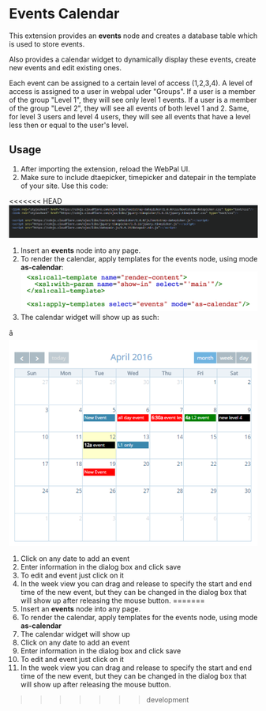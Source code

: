 Events Calendar
===============

This extension provides an **events** node and creates a database table which is used to store events.

Also provides a calendar widget to dynamically display these events, create new events and edit existing ones.

Each event can be assigned to a certain level of access (1,2,3,4). A level of access is assigned to a user in webpal uder "Groups". If a user is a member of the group "Level 1", they will see only level 1 events. If a user is a member of the group "Level 2", they will see all events of both level 1 and 2. Same, for level 3 users and level 4 users, they will see all events that have a level less then or equal to the user's level.

Usage
-----

1. After importing the extension, reload the WebPal UI.
2. Make sure to include dtaepicker, timepicker and datepair in the template of your site. Use this code:

 <link rel="stylesheet" href="https://cdnjs.cloudflare.com/ajax/libs/bootstrap-datepicker/1.6.0/css/bootstrap-datepicker.css" type="text/css"/>  
 <link rel="stylesheet" href="https://cdnjs.cloudflare.com/ajax/libs/jquery-timepicker/1.8.11/jquery.timepicker.css" type="text/css"/>

 <script src="https://cdnjs.cloudflare.com/ajax/libs/bootstrap-datepicker/1.6.0/js/bootstrap-datepicker.js"></script>  
 <script src="https://cdnjs.cloudflare.com/ajax/libs/jquery-timepicker/1.8.11/jquery.timepicker.js"></script>  
 <script src="https://cdnjs.cloudflare.com/ajax/libs/datepair.js/0.4.14/datepair.min.js"></script>

<<<<<<< HEAD
![data?command=webpalimage.download&web_na](__resources/pastiotr0UWRe_88.png)

1. Insert an **events** node into any page.
2. To render the calendar, apply templates for the events node, using mode **as-calendar**:![](__resources/imgVJikWIfNcsRn.png)
3. The calendar widget will show up as such:

â&#128;&#139;![data?command=webpalimage.download&web_na](__resources/pastyFGOg0cOlj1g.png)

1. Click on any date to add an event
2. Enter information in the dialog box and click save
3. To edit and event just click on it
4. In the week view you can drag and release to specify the start and end time of the new event, but they can be changed in the dialog box that will show up after releasing the mouse button.
=======
1. Insert an **events** node into any page.
2. To render the calendar, apply templates for the events node, using mode **as-calendar**
3. The calendar widget will show up
4. Click on any date to add an event
5. Enter information in the dialog box and click save
6. To edit and event just click on it
7. In the week view you can drag and release to specify the start and end time of the new event, but they can be changed in the dialog box that will show up after releasing the mouse button.
>>>>>>> development
